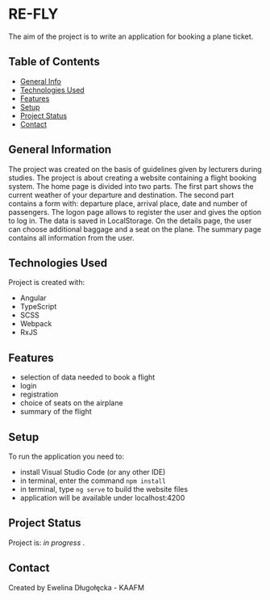 # RE-FLY

The aim of the project is to write an application for booking a plane ticket.

## Table of Contents

- [General Info](#general-information)
- [Technologies Used](#technologies-used)
- [Features](#features)
- [Setup](#setup)
- [Project Status](#project-status)
- [Contact](#contact)

## General Information

The project was created on the basis of guidelines given by lecturers during studies.
The project is about creating a website containing a flight booking system.
The home page is divided into two parts. The first part shows the current weather of your departure and destination.
The second part contains a form with: departure place, arrival place, date and number of passengers.
The logon page allows to register the user and gives the option to log in. The data is saved in LocalStorage.
On the details page, the user can choose additional baggage and a seat on the plane.
The summary page contains all information from the user.

## Technologies Used

Project is created with:

- Angular
- TypeScript
- SCSS
- Webpack
- RxJS

## Features

- selection of data needed to book a flight
- login
- registration
- choice of seats on the airplane
- summary of the flight

## Setup

To run the application you need to:

- install Visual Studio Code (or any other IDE)
- in terminal, enter the command `npm install`
- in terminal, type `ng serve` to build the website files
- application will be available under localhost:4200

## Project Status

Project is: _in progress_ .

## Contact

Created by Ewelina Długołęcka - KAAFM
